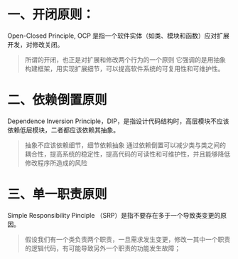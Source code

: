 # 一、开闭原则：
 Open-Closed Principle, OCP 是指一个软件实体（如类、模块和函数）应对扩展开发，对修改关闭。
 > 所谓的开闭，也正是对扩展和修改两个行为的一个原则
 > 它强调的是用抽象构建框架，用实现扩展细节，可以提高软件系统的可复用性和可维护性。

# 二、依赖倒置原则
Dependence Inversion Principle，DIP，是指设计代码结构时，高层模块不应该依赖低层模块，二者都应该依赖其抽象。
> 抽象不应该依赖细节，细节依赖抽象
> 通过依赖倒置可以减少类与类之间的耦合性，提高系统的稳定性，提高代码的可读性和可维护性，并且能够降低修改程序所造成的风险

# 三、单一职责原则
Simple Responsibility Pinciple （SRP）是指不要存在多于一个导致类变更的原因。
> 假设我们有一个类负责两个职责，一旦需求发生变更，修改一其中一个职责的逻辑代码，有可能导致另外一个职责的功能发生故障；